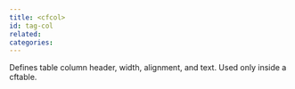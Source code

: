 ```yaml
---
title: <cfcol>
id: tag-col
related:
categories:
---
```


Defines table column header, width, alignment, and text. Used only inside a cftable.
